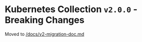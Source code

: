 # Kubernetes Collection `v2.0.0` - Breaking Changes

Moved to [/docs/v2-migration-doc.md](/docs/v2-migration-doc.md)
